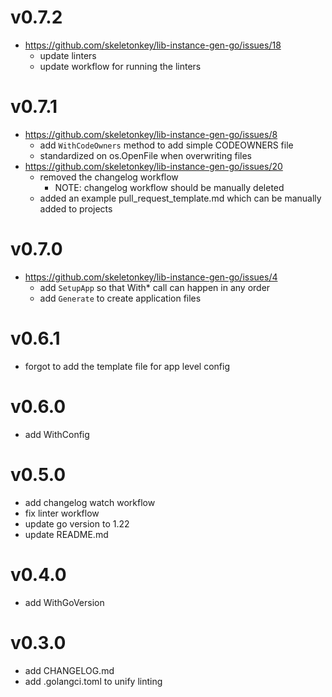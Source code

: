 # v0.7.2
- https://github.com/skeletonkey/lib-instance-gen-go/issues/18
  - update linters
  - update workflow for running the linters

# v0.7.1
- https://github.com/skeletonkey/lib-instance-gen-go/issues/8
  - add `WithCodeOwners` method to add simple CODEOWNERS file
  - standardized on os.OpenFile when overwriting files
- https://github.com/skeletonkey/lib-instance-gen-go/issues/20
  - removed the changelog workflow
    - NOTE: changelog workflow should be manually deleted
  - added an example pull_request_template.md which can be manually added to projects

# v0.7.0
- https://github.com/skeletonkey/lib-instance-gen-go/issues/4
  - add `SetupApp` so that With* call can happen in any order
  - add `Generate` to create application files

# v0.6.1
- forgot to add the template file for app level config

# v0.6.0
- add WithConfig

# v0.5.0
- add changelog watch workflow
- fix linter workflow
- update go version to 1.22
- update README.md

# v0.4.0
- add WithGoVersion

# v0.3.0
- add CHANGELOG.md
- add .golangci.toml to unify linting
